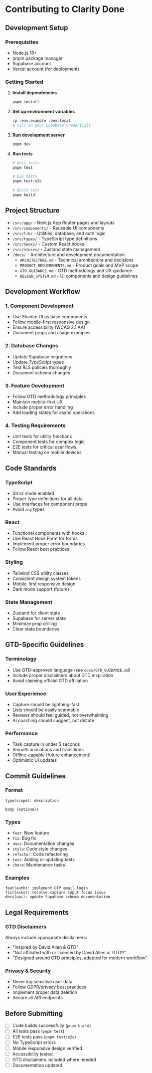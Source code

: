 # Contributing to Clarity Done

## Development Setup

### Prerequisites

- Node.js 18+
- pnpm package manager
- Supabase account
- Vercel account (for deployment)

### Getting Started

1. **Install dependencies**

   ```bash
   pnpm install
   ```

2. **Set up environment variables**

   ```bash
   cp .env.example .env.local
   # Fill in your Supabase credentials
   ```

3. **Run development server**

   ```bash
   pnpm dev
   ```

4. **Run tests**

   ```bash
   # Unit tests
   pnpm test

   # E2E tests
   pnpm test:e2e

   # Build test
   pnpm build
   ```

## Project Structure

- `/src/app/` - Next.js App Router pages and layouts
- `/src/components/` - Reusable UI components
- `/src/lib/` - Utilities, database, and auth logic
- `/src/types/` - TypeScript type definitions
- `/src/hooks/` - Custom React hooks
- `/src/stores/` - Zustand state management
- `/docs/` - Architecture and development documentation
  - `ARCHITECTURE.md` - Technical architecture and decisions
  - `PRODUCT_REQUIREMENTS.md` - Product goals and MVP scope
  - `GTD_GUIDANCE.md` - GTD methodology and UX guidance
  - `DESIGN_SYSTEM.md` - UI components and design guidelines

## Development Workflow

### 1. Component Development

- Use Shadcn UI as base components
- Follow mobile-first responsive design
- Ensure accessibility (WCAG 2.1 AA)
- Document props and usage examples

### 2. Database Changes

- Update Supabase migrations
- Update TypeScript types
- Test RLS policies thoroughly
- Document schema changes

### 3. Feature Development

- Follow GTD methodology principles
- Maintain mobile-first UX
- Include proper error handling
- Add loading states for async operations

### 4. Testing Requirements

- Unit tests for utility functions
- Component tests for complex logic
- E2E tests for critical user flows
- Manual testing on mobile devices

## Code Standards

### TypeScript

- Strict mode enabled
- Proper type definitions for all data
- Use interfaces for component props
- Avoid `any` types

### React

- Functional components with hooks
- Use React Hook Form for forms
- Implement proper error boundaries
- Follow React best practices

### Styling

- Tailwind CSS utility classes
- Consistent design system tokens
- Mobile-first responsive design
- Dark mode support (future)

### State Management

- Zustand for client state
- Supabase for server state
- Minimize prop drilling
- Clear state boundaries

## GTD-Specific Guidelines

### Terminology

- Use GTD-approved language (see `docs/GTD_GUIDANCE.md`)
- Include proper disclaimers about GTD inspiration
- Avoid claiming official GTD affiliation

### User Experience

- Capture should be lightning-fast
- Lists should be easily scannable
- Reviews should feel guided, not overwhelming
- AI coaching should suggest, not dictate

### Performance

- Task capture in under 5 seconds
- Smooth animations and transitions
- Offline-capable (future enhancement)
- Optimistic UI updates

## Commit Guidelines

### Format

```
type(scope): description

body (optional)
```

### Types

- `feat`: New feature
- `fix`: Bug fix
- `docs`: Documentation changes
- `style`: Code style changes
- `refactor`: Code refactoring
- `test`: Adding or updating tests
- `chore`: Maintenance tasks

### Examples

```
feat(auth): implement OTP email login
fix(tasks): resolve capture input focus issue
docs(api): update Supabase schema documentation
```

## Legal Requirements

### GTD Disclaimers

Always include appropriate disclaimers:

- "Inspired by David Allen & GTD"
- "Not affiliated with or licensed by David Allen or GTD®"
- "Designed around GTD principles, adapted for modern workflow"

### Privacy & Security

- Never log sensitive user data
- Follow GDPR/privacy best practices
- Implement proper data deletion
- Secure all API endpoints

## Before Submitting

- [ ] Code builds successfully (`pnpm build`)
- [ ] All tests pass (`pnpm test`)
- [ ] E2E tests pass (`pnpm test:e2e`)
- [ ] No TypeScript errors
- [ ] Mobile responsive design verified
- [ ] Accessibility tested
- [ ] GTD disclaimers included where needed
- [ ] Documentation updated
